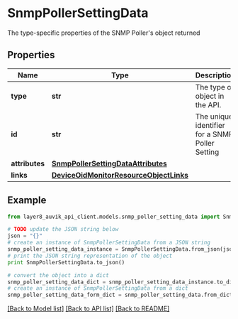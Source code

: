 # SnmpPollerSettingData

The type-specific properties of the SNMP Poller's object returned

## Properties
Name | Type | Description | Notes
------------ | ------------- | ------------- | -------------
**type** | **str** | The type of object in the API. | [optional] 
**id** | **str** | The unique identifier for a SNMP Poller Setting | [optional] 
**attributes** | [**SnmpPollerSettingDataAttributes**](SnmpPollerSettingDataAttributes.md) |  | [optional] 
**links** | [**DeviceOidMonitorResourceObjectLinks**](DeviceOidMonitorResourceObjectLinks.md) |  | [optional] 

## Example

```python
from layer8_auvik_api_client.models.snmp_poller_setting_data import SnmpPollerSettingData

# TODO update the JSON string below
json = "{}"
# create an instance of SnmpPollerSettingData from a JSON string
snmp_poller_setting_data_instance = SnmpPollerSettingData.from_json(json)
# print the JSON string representation of the object
print SnmpPollerSettingData.to_json()

# convert the object into a dict
snmp_poller_setting_data_dict = snmp_poller_setting_data_instance.to_dict()
# create an instance of SnmpPollerSettingData from a dict
snmp_poller_setting_data_form_dict = snmp_poller_setting_data.from_dict(snmp_poller_setting_data_dict)
```
[[Back to Model list]](../README.md#documentation-for-models) [[Back to API list]](../README.md#documentation-for-api-endpoints) [[Back to README]](../README.md)


